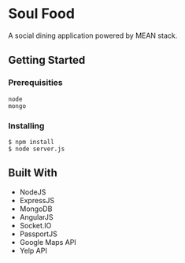 # Soul Food

A social dining application powered by MEAN stack.

## Getting Started

### Prerequisities

```
node
mongo
```

### Installing

```
$ npm install
$ node server.js
```
## Built With

* NodeJS
* ExpressJS
* MongoDB
* AngularJS
* Socket.IO
* PassportJS
* Google Maps API
* Yelp API

